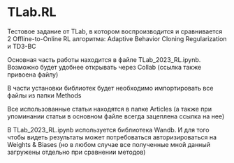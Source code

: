 # TLab.RL
Тестовое задание от TLab, в котором воспроизводится и сравнивается 2 Offline-to-Online RL алгоритма: Adaptive Behavior Cloning Regularization и TD3-BC 

Основная часть работы находится в файле TLab_2023_RL.ipynb. Возможно будет удобнее открывать через Collab (ссылка также привоена файлу)

В части установки библиотек будет необходимо импортировать все файлы из папки Methods

Все использованные статьи находятся в папке Articles (а также при упоминании статьи в основном файле всегда зацеплена ссылка на нее)

В TLab_2023_RL.ipynb используется библиотека Wandb. И для того чтобы видеть результаты может потребоваться авторизироваться на Weights & Biases (но в любом случае все полученные мной данный загружены отдельно при сравнении методов) 

